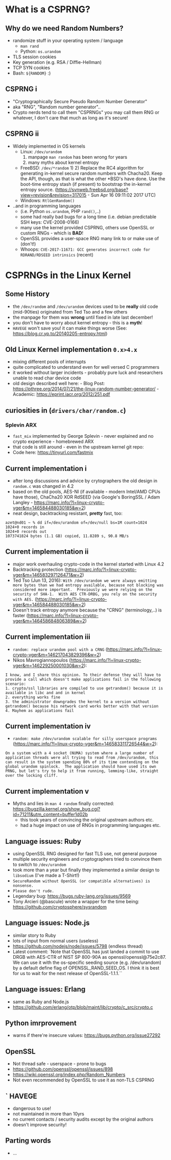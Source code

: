 # What is a CSPRNG?
## Why do we need Random Numbers?
* randomize stuff in your operating system / language
   - `man rand`
   - Python: `os.urandom`
* TLS session cookies
* Key generation (e.g. RSA / Diffie-Hellman)
* TCP SYN cookies
* Bash: `${RANDOM}` :)

## CSPRNG i
* "Cryptographically Secure Pseudo Random Number Generator"
* aka "RNG", "Random number generator"..
* Crypto nerds tend to call them "CSPRNGs" you may call them RNG or
  whatever, I don't care that much as long as it's secure!

## CSPRNG ii
* Widely implemented in OS kernels
     - Linux: `/dev/urandom`
          1) manpage `man random` has been wrong for years
          2) many myths about kernel entropy
     - FreeBSD: `/dev/*random`
         1) 
         2) Replace the RC4 algorithm for generating in-kernel secure random numbers with Chacha20. Keep the API, though, as that is what the other *BSD's have done. Use the boot-time entropy stash (if present) to bootstrap the in-kernel entropy source. (https://svnweb.freebsd.org/base?view=revision&revision=317015 - Sun Apr 16 09:11:02 2017 UTC)
     - Windows: `RtlGenRandom()`
* ..and in programming languages
     - (i.e. Python `os.urandom`, PHP `rand()`,..)
     - some had really bad bugs for a long time (i.e. debian predictable
     SSH keys: CVE-2008-0166)
     - many use the kernel provided CSPRNG, others use OpenSSL or custom
       RNGs - which is **BAD**!
     - OpenSSL provides a user-space RNG many link to or make use of
     (don't!)
     - Whoops: `CVE-2017-11671: GCC generates incorrect code for RDRAND/RDSEED
       intrinsics` (recent)

# CSPRNGs in the Linux Kernel

## Some History
* the `/dev/random` and `/dev/urandom` devices used to be **really** old
  code (mid-90ties) originated from Ted Tso and a few others
* the manpage for them was **wrong** until fixed in late last december!
* you don't have to worry about kernel entropy - this is a **myth**!
* `HAVEGE` won't save you! it can make things worse (See:
  https://blog.cr.yp.to/20140205-entropy.html)

## Old Linux Kernel implementation `0.x>4.x`
* mixing different pools of interrupts
* quite complicated to understand even for well versed C programmers
* it worked without larger incidents - probably pure luck and
  researchers unable to read char device code
* old design described well here:
       - Blog Post: https://pthree.org/2014/07/21/the-linux-random-number-generator/
       - Academic: https://eprint.iacr.org/2012/251.pdf

## curiosities in (`drivers/char/random.c`)
### Splevin ARX
* `fast_mix` implemented by George Splevin - never explained and no
  crypto experience - homebrewed ARX
* that code is still around - even in the upstream kernel git repo:
* Code here: https://tinyurl.com/fastmix


## Current implementation i
* after long discussions and advice by crytographers the old design in
  `random.c` was changed in 4.2
* based on the old pools, AES-NI (if available - modern Intel/AMD CPUs
  have those), ChaCha20 XOR RdSEED (via Google's BoringSSL / Adam
Langley - https://marc.info/?l=linux-crypto-vger&m=146584488030185&w=2)
* neat design, backtracking resistant, **pretty** fast, too:
```
azet@nd01 ~ % dd if=/dev/urandom of=/dev/null bs=1M count=1024
1024+0 records in
1024+0 records out
1073741824 bytes (1.1 GB) copied, 11.8289 s, 90.8 MB/s
```

## Current implementation ii
* major work overhauling crypto-code in the kernel started with Linux
  4.2
* Backtracking protection
  (https://marc.info/?l=linux-crypto-vger&m=146583297126471&w=2)
* Ted Tso (Jun 13, 2016): `With /dev/urandom we were always emitting more bytes than we had entropy available, because not blocking was considered more important.  Previously we were relying on the security of SHA-1.  With AES CTR-DRBG, you rely on the security with AES.` (https://marc.info/?l=linux-crypto-vger&m=146584488030185&w=2)
* Doesn't track entropy anymore because the "CRNG" (terminology,..) is
  faster (https://marc.info/?l=linux-crypto-vger&m=146458684806389&w=2)

## Current implementation iii
* `random: replace urandom pool with a CRNG`
  (https://marc.info/?l=linux-crypto-vger&m=146217043829396&w=2)
* Nikos Mavrogiannopoulos
  (https://marc.info/?l=linux-crypto-vger&m=146229250001030&w=2):

```
I know, and I share this opinion. To their defense they will have to
provide a call which doesn't make applications fail in the following
scenario:
1. crypto/ssl libraries are compiled to use getrandom() because it is
available in libc and and in kernel
2. everything works fine
3. the administrator downgrades the kernel to a version without
getrandom() because his network card works better with that version
4. Mayhem as applications fail
```

## Current implementation iv
* `random: make /dev/urandom scalable for silly userspace programs`
  (https://marc.info/?l=linux-crypto-vger&m=146583311726544&w=2):

```
On a system with a 4 socket (NUMA) system where a large number of
application threads were all trying to read from /dev/urandom, this
can result in the system spending 80% of its time contending on the
global urandom spinlock.  The application should have used its own
PRNG, but let's try to help it from running, lemming-like, straight
over the locking cliff.
```

## Current implementation v
* Myths and lies in `man 4 random` finally corrected:
  https://bugzilla.kernel.org/show_bug.cgi?id=71211&utm_content=buffer1d02b 
    - this took years of convincing the original upstream authors etc.
    - had a huge impact on use of RNGs in programming languages etc.

## Language issues: Ruby
* using OpenSSL RNG designed for fast TLS use, not general purpose
* multiple security engineers and cryptographers tried to convince them
  to switch to `/dev/urandom`
* took more than a year but finally they implemented a similar design to
  `libsodium` (I've made a T-Shirt!)
* `SecureRandom without OpenSSL (or compatible alternatives) is nonsense.`
* `Please don't rude. `
* Legendary bug: https://bugs.ruby-lang.org/issues/9569
* Tony Arcieri (@bascule) wrote a wrapper for the time being:
  https://github.com/cryptosphere/sysrandom

## Language issues: Node.js
* similar story to Ruby
* lots of input from normal users (useless)
* https://github.com/nodejs/node/issues/5798 (endless thread)
* Latest comment: `Note that OpenSSL has just landed a commit to use DRGB with AES-CTR of NIST SP 800-90A as openssl/openssl@75e2c87. We can use it with the os-specific seeding source (e.g. /dev/urandom) by a default define flag of OPENSSL_RAND_SEED_OS. I think it is best for us to wait for the next release of OpenSSL-1.1.1.``

## Language issues: Erlang
* same as Ruby and Node.js
* https://github.com/erlang/otp/blob/maint/lib/crypto/c_src/crypto.c


## Python imrprovement
* warns if there're insecure values: https://bugs.python.org/issue27292


## OpenSSL
* Not thread safe - userspace - prone to bugs
* https://github.com/openssl/openssl/issues/898
* https://wiki.openssl.org/index.php/Random_Numbers
* Not even recommended by OpenSSL to use it as non-TLS CSPRNG

## ` HAVEGE
* dangerous to use!
* not maintained in more than 10yrs
* no current contacts / security audits except by the original authors
* doesn't improve security!

## Parting words
* ...

